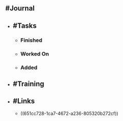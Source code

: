 ## #Journal
- ## #Tasks
	- ### Finished
	- ### Worked On
	- ### Added
- ## #Training
- ## #Links
	- ((651cc728-1ca7-4672-a236-805320b272cf))